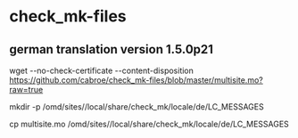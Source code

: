 # check_mk-files

## german translation version 1.5.0p21
wget --no-check-certificate --content-disposition https://github.com/cabroe/check_mk-files/blob/master/multisite.mo?raw=true

mkdir -p /omd/sites/<sitename>/local/share/check_mk/locale/de/LC_MESSAGES
  
cp multisite.mo /omd/sites/<sitename>/local/share/check_mk/locale/de/LC_MESSAGES

